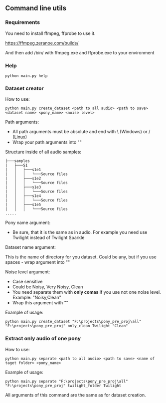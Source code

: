 ## Command line utils
### Requirements
You need to install ffmpeg, ffprobe to use it.

https://ffmpeg.zeranoe.com/builds/

And then add /bin/ with ffmpeg.exe and ffprobe.exe to your environment

### Help
`python main.py help`

### Dataset creator
How to use:

`python main.py create_dataset <path to all audio> <path to save> <dataset name> <pony_name> <noise level>`

Path arguments:

* All path arguments must be absolute and end with \ (Windows) or / (Linux)
* Wrap your path arguments into ""

Structure inside of all audio samples:
````
├───samples
|   ├───S1
|   │   ├───s1e1
|   │   │   └───Source files
|   │   ├───s1e2
|   │   │   └───Source files
|   │   ├───s1e3
|   │   │   └───Source files
|   │   ├───s1e4
|   │   │   └───Source files
|   │   ├───s1e5
|   │   │   └───Source files
.....
````
Pony name argument:

* Be sure, that it is the same as in audio. For example you need use Twilight instead of Twilight Sparkle

Dataset name argument:

This is the name of directory for you dataset. Could be any, but if you use spaces - wrap argument into ""

Noise level argument:

* Case sensitive
* Could be Noisy, Very Noisy, Clean
* You need separate them with **only comas** if you use not one noise level. Example: "Noisy,Clean"
* Wrap this argument with ""

Example of usage:

`python main.py create_dataset "F:\projects\pony_pre_proj\all" "F:\projects\pony_pre_proj" only_clean Twilight "Clean"`

### Extract only audio of one pony
How to use:

`python main.py separate <path to all audio> <path to save> <name of taget folder> <pony_name>`

Example of usage: 
            
`python main.py separate "F:\projects\pony_pre_proj\all" "F:\projects\pony_pre_proj" twilight_folder Twilight`

All arguments of this command are the same as for dataset creation.
